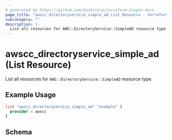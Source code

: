 ```yaml
---
# generated by https://github.com/hashicorp/terraform-plugin-docs
page_title: "awscc_directoryservice_simple_ad List Resource - terraform-provider-awscc"
subcategory: ""
description: |-
  List all resources for AWS::DirectoryService::SimpleAD resource type.
---
```


# awscc_directoryservice_simple_ad (List Resource)

List all resources for `AWS::DirectoryService::SimpleAD` resource type.

## Example Usage

```terraform
list "awscc_directoryservice_simple_ad" "example" {
  provider = awscc
}
```

<!-- schema generated by tfplugindocs -->
## Schema

